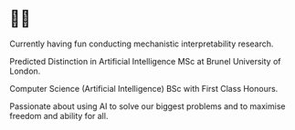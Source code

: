 # 🌌🦾

Currently having fun conducting mechanistic interpretability research.

Predicted Distinction in Artificial Intelligence MSc at Brunel University of London.

Computer Science (Artificial Intelligence) BSc with First Class Honours.

Passionate about using AI to solve our biggest problems and to maximise freedom and ability for all.
